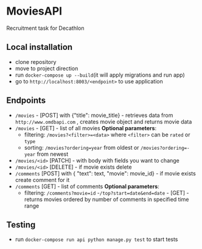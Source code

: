 # MoviesAPI

Recruitment task for Decathlon

## Local installation
- clone repository
- move to project direction
- run ``docker-compose up --build``(it will apply migrations and run app)
- go to ``http://localhost:8003/<endpoint>`` to use application

## Endpoints
- ``/movies`` - [POST] with {"title": movie_title} - retrieves data from ``http://www.omdbapi.com`` , creates movie object and returns movie data
- ``/movies`` - [GET] - list of all movies
    <b>Optional parameters</b>:
    - filtering: ``/movies?<filter>=<data>`` where ``<filter>`` can be ``rated`` or ``type``
    - sorting: ``/movies?ordering=year`` from oldest or  ``/movies?ordering=-year`` from newest
- ``/movies/<id>`` [PATCH] - with body with fields you want to change
- ``/movies/<id>`` [DELETE] - if movie exists delete
- ``/comments`` [POST] with { "text": text, "movie": movie_id} - if movie exists create comment for it
- ``/comments`` [GET] - list of comments
    <b>Optional parameters</b>:
     - filtering: ``/comments?movie=id``
-``/top?start=date&end=date`` - [GET] - returns movies ordered by number of comments in specified time range  

## Testing
- run ``docker-compose run api python manage.py test`` to start tests